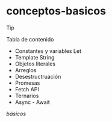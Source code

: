 # conceptos-basicos



> [!TIP]
>
> Tabla de contenido
>  * Constantes y variables Let
>  * Template String
>  * Objetos literales
>  * Arreglos
>  * Desestructruación
>  * Promesas
>  * Fetch API
>  * Ternarios
>  * Async - Await
>
> _básicos_

